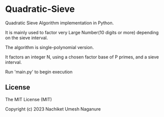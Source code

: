 # Quadratic-Sieve
Quadratic Sieve Algorithm implementation in Python.

It is mainly used to factor very Large Number(10 digits or more) depending on the sieve interval.

The algorithm is single-polynomial version.

It factors an integer N, using a chosen factor base of P primes, and a sieve interval.

Run 'main.py' to begin execution

## License
The MIT License (MIT)

Copyright (c) 2023 Nachiket Umesh Naganure


